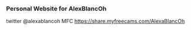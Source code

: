 ### Personal Website for AlexBlancOh
twitter @alexablancoh
MFC https://share.myfreecams.com/AlexaBlancOh
